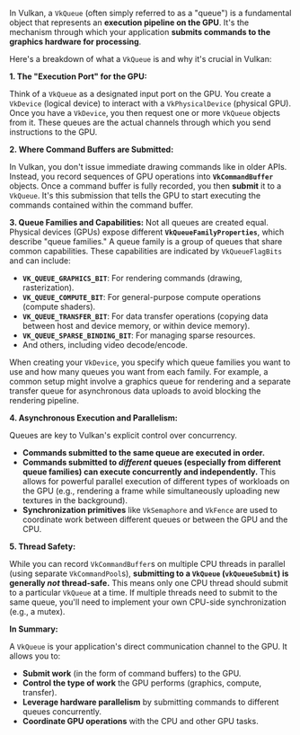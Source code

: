 In Vulkan, a `VkQueue` (often simply referred to as a "queue") is a fundamental object that represents an **execution pipeline on the GPU**.
It's the mechanism through which your application **submits commands to the graphics hardware for processing**.

Here's a breakdown of what a `VkQueue` is and why it's crucial in Vulkan:

**1. The "Execution Port" for the GPU:**

Think of a `VkQueue` as a designated input port on the GPU.
You create a `VkDevice` (logical device) to interact with a `VkPhysicalDevice` (physical GPU).
Once you have a `VkDevice`, you then request one or more `VkQueue` objects from it.
These queues are the actual channels through which you send instructions to the GPU.

**2. Where Command Buffers are Submitted:**

In Vulkan, you don't issue immediate drawing commands like in older APIs.
Instead, you record sequences of GPU operations into **`VkCommandBuffer`** objects.
Once a command buffer is fully recorded, you then **submit** it to a `VkQueue`.
It's this submission that tells the GPU to start executing the commands contained within the command buffer.

**3. Queue Families and Capabilities:**
Not all queues are created equal. Physical devices (GPUs) expose different **`VkQueueFamilyProperties`**, which describe "queue families."
A queue family is a group of queues that share common capabilities. These capabilities are indicated by `VkQueueFlagBits` and can include:

* **`VK_QUEUE_GRAPHICS_BIT`**: For rendering commands (drawing, rasterization).
* **`VK_QUEUE_COMPUTE_BIT`**: For general-purpose compute operations (compute shaders).
* **`VK_QUEUE_TRANSFER_BIT`**: For data transfer operations (copying data between host and device memory, or within device memory).
* **`VK_QUEUE_SPARSE_BINDING_BIT`**: For managing sparse resources.
* And others, including video decode/encode.

When creating your `VkDevice`, you specify which queue families you want to use and how many queues you want from each family.
For example, a common setup might involve a graphics queue for rendering and a separate transfer queue for asynchronous data uploads to avoid blocking the rendering pipeline.

**4. Asynchronous Execution and Parallelism:**

Queues are key to Vulkan's explicit control over concurrency.
* **Commands submitted to the same queue are executed in order.**
* **Commands submitted to *different* queues (especially from different queue families) can execute concurrently and independently.**
  This allows for powerful parallel execution of different types of workloads on the GPU (e.g., rendering a frame while simultaneously uploading new textures in the background).
* **Synchronization primitives** like `VkSemaphore` and `VkFence` are used to coordinate work between different queues or between the GPU and the CPU.

**5. Thread Safety:**

While you can record `VkCommandBuffer`s on multiple CPU threads in parallel (using separate `VkCommandPool`s), **submitting to a `VkQueue` (`vkQueueSubmit`) is generally *not* thread-safe.**
This means only one CPU thread should submit to a particular `VkQueue` at a time.
If multiple threads need to submit to the same queue, you'll need to implement your own CPU-side synchronization (e.g., a mutex).

**In Summary:**

A `VkQueue` is your application's direct communication channel to the GPU. It allows you to:

* **Submit work** (in the form of command buffers) to the GPU.
* **Control the type of work** the GPU performs (graphics, compute, transfer).
* **Leverage hardware parallelism** by submitting commands to different queues concurrently.
* **Coordinate GPU operations** with the CPU and other GPU tasks.
